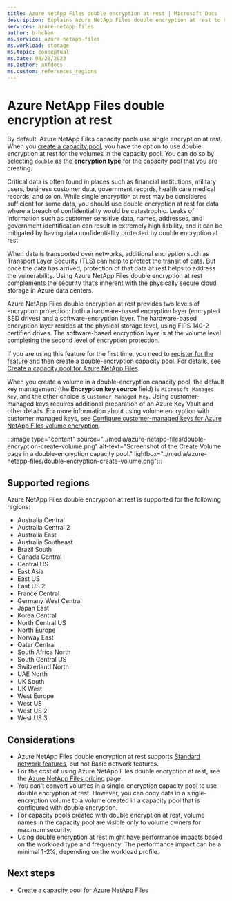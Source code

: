 ```yaml
---
title: Azure NetApp Files double encryption at rest | Microsoft Docs
description: Explains Azure NetApp Files double encryption at rest to help you use this feature.  
services: azure-netapp-files
author: b-hchen
ms.service: azure-netapp-files
ms.workload: storage
ms.topic: conceptual
ms.date: 08/28/2023
ms.author: anfdocs
ms.custom: references_regions
---
```

# Azure NetApp Files double encryption at rest

By default, Azure NetApp Files capacity pools use single encryption at rest. When you [create a capacity pool](azure-netapp-files-set-up-capacity-pool.md#encryption_type), you have the option to use double encryption at rest for the volumes in the capacity pool. You can do so by selecting `double` as the **encryption type** for the capacity pool that you are creating.  

Critical data is often found in places such as financial institutions, military users, business customer data, government records, health care medical records, and so on.  While single encryption at rest may be considered sufficient for some data, you should use double encryption at rest for data where a breach of confidentiality would be catastrophic. Leaks of information such as customer sensitive data, names, addresses, and government identification can result in extremely high liability, and it can be mitigated by having data confidentiality protected by double encryption at rest.

When data is transported over networks, additional encryption such as Transport Layer Security (TLS) can help to protect the transit of data. But once the data has arrived, protection of that data at rest helps to address the vulnerability. Using Azure NetApp Files double encryption at rest complements the security that’s inherent with the physically secure cloud storage in Azure data centers.

Azure NetApp Files double encryption at rest provides two levels of encryption protection: both a hardware-based encryption layer (encrypted SSD drives) and a software-encryption layer. The hardware-based encryption layer resides at the physical storage level, using FIPS 140-2 certified drives. The software-based encryption layer is at the volume level completing the second level of encryption protection.

If you are using this feature for the first time, you need to [register for the feature](azure-netapp-files-set-up-capacity-pool.md#encryption_type) and then create a double-encryption capacity pool. For details, see [Create a capacity pool for Azure NetApp Files](azure-netapp-files-set-up-capacity-pool.md).

When you create a volume in a double-encryption capacity pool, the default key management (the **Encryption key source** field) is `Microsoft Managed Key`, and the other choice is `Customer Managed Key`. Using customer-managed keys requires additional preparation of an Azure Key Vault and other details.  For more information about using volume encryption with customer managed keys, see [Configure customer-managed keys for Azure NetApp Files volume encryption](configure-customer-managed-keys.md).

:::image type="content" source="../media/azure-netapp-files/double-encryption-create-volume.png" alt-text="Screenshot of the Create Volume page in a double-encryption capacity pool." lightbox="../media/azure-netapp-files/double-encryption-create-volume.png":::

## Supported regions

Azure NetApp Files double encryption at rest is supported for the following regions:  

* Australia Central 
* Australia Central 2 
* Australia East  
* Australia Southeast 
* Brazil South  
* Canada Central  
* Central US  
* East Asia
* East US
* East US 2
* France Central  
* Germany West Central 
* Japan East  
* Korea Central 
* North Central US
* North Europe 
* Norway East 
* Qatar Central
* South Africa North 
* South Central US
* Switzerland North 
* UAE North
* UK South 
* UK West
* West Europe
* West US
* West US 2
* West US 3
 
## Considerations

* Azure NetApp Files double encryption at rest supports [Standard network features](azure-netapp-files-network-topologies.md#configurable-network-features), but not Basic network features. 
* For the cost of using Azure NetApp Files double encryption at rest, see the [Azure NetApp Files pricing](https://azure.microsoft.com/pricing/details/netapp/) page.
* You can't convert volumes in a single-encryption capacity pool to use double encryption at rest. However, you can copy data in a single-encryption volume to a volume created in a capacity pool that is configured with double encryption.  
* For capacity pools created with double encryption at rest, volume names in the capacity pool are visible only to volume owners for maximum security.
* Using double encryption at rest might have performance impacts based on the workload type and frequency. The performance impact can be a minimal 1-2%, depending on the workload profile. 

## Next steps

* [Create a capacity pool for Azure NetApp Files](azure-netapp-files-set-up-capacity-pool.md)
